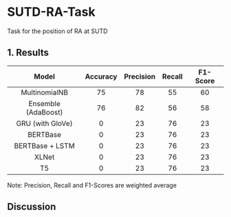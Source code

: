 # SUTD-RA-Task
Task for the position of RA at SUTD

## 1. Results

| Model      | Accuracy | Precision | Recall | F1-Score 
| :----:     | :----:   |   :----:  | :----: |  :----: |
| MultinomialNB | 75     | 78   | 55     | 60   |
| Ensemble (AdaBoost) | 76     | 82   | 56     | 58   |
| GRU (with GloVe) | 0     | 23   | 76     | 23   |
| BERTBase | 0     | 23   | 76     | 23   |
| BERTBase + LSTM | 0     | 23   | 76     | 23   |
| XLNet | 0     | 23   | 76     | 23   |
| T5 | 0     | 23   | 76     | 23   |

Note: Precision, Recall and F1-Scores are weighted average

## Discussion